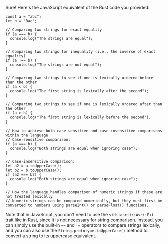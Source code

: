 Sure! Here's the JavaScript equivalent of the Rust code you provided:
```
const a = "abc";
let b = "Bac";

// Comparing two strings for exact equality
if (a === b) {
  console.log("The strings are equal");
}

// Comparing two strings for inequality (i.e., the inverse of exact equality)
if (a !== b) {
  console.log("The strings are not equal");
}

// Comparing two strings to see if one is lexically ordered before than the other
if (a < b) {
  console.log("The first string is lexically after the second");
}

// Comparing two strings to see if one is lexically ordered after than the other
if (a > b) {
  console.log("The first string is lexically before the second");
}

// How to achieve both case sensitive and case insensitive comparisons within the language
// Case-sensitive comparison:
if (a === b) {
  console.log("Both strings are equal when ignoring case");
}

// Case-insensitive comparison:
let a2 = a.toUpperCase();
let b2 = b.toUpperCase();
if (a2 === b2) {
  console.log("Both strings are equal when ignoring case");
}

// How the language handles comparison of numeric strings if these are not treated lexically
// Numeric strings can be compared numerically, but they must first be converted to numbers using parseInt() or parseFloat() functions.
```
Note that in JavaScript, you don't need to use the `std::ascii::AsciiExt` trait like in Rust, since it is not necessary for string comparison. Instead, you can simply use the built-in `==` and `!=` operators to compare strings lexically, and you can also use the `String.prototype.toUpperCase()` method to convert a string to its uppercase equivalent.

